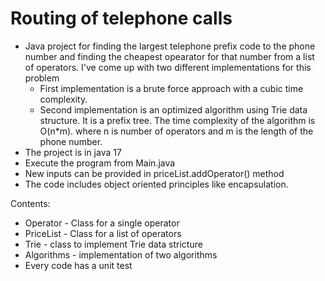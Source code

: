 # Routing of telephone calls
- Java project for finding the largest telephone prefix code to the phone number and finding the cheapest opearator for that number from a list of operators.
 I've come up with two different implementations for this problem
  - First implementation is a brute force approach with a cubic time complexity.
  - Second implementation is an optimized algorithm using Trie     data structure. It is a prefix tree. The time complexity of the algorithm is O(n*m). where n is number of operators and m is the length of the phone number.
- The project is in java 17
- Execute the program from Main.java
- New inputs can be provided in priceList.addOperator() method
- The code includes object oriented principles like encapsulation.

Contents:
 - Operator  - Class for a single operator
 - PriceList - Class for a list of operators
 - Trie - class to implement Trie data stricture
 - Algorithms - implementation of two algorithms
 - Every code has a unit test
